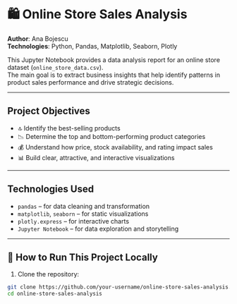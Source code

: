 # 🛍️ Online Store Sales Analysis

**Author**: Ana Bojescu  
**Technologies**: Python, Pandas, Matplotlib, Seaborn, Plotly

This Jupyter Notebook provides a data analysis report for an online store dataset (`online_store_data.csv`).  
The main goal is to extract business insights that help identify patterns in product sales performance and drive strategic decisions.

---

## Project Objectives

- 🔝 Identify the best-selling products
- 📉 Determine the top and bottom-performing product categories
- 💰 Understand how price, stock availability, and rating impact sales
- 📊 Build clear, attractive, and interactive visualizations

---

## Technologies Used

- `pandas` – for data cleaning and transformation  
- `matplotlib`, `seaborn` – for static visualizations  
- `plotly.express` – for interactive charts  
- `Jupyter Notebook` – for data exploration and storytelling  

---

## 🚀 How to Run This Project Locally

1. Clone the repository:
```bash
git clone https://github.com/your-username/online-store-sales-analysis.git
cd online-store-sales-analysis
